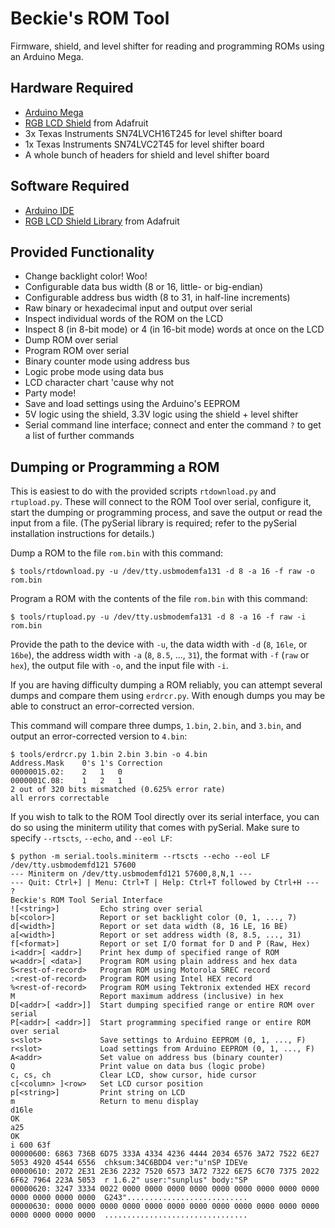 # Beckie's ROM Tool
Firmware, shield, and level shifter for reading and programming ROMs using an Arduino Mega.

## Hardware Required
  *  [Arduino Mega](https://www.adafruit.com/product/191)
  *  [RGB LCD Shield](https://www.adafruit.com/products/716) from Adafruit
  *  3x Texas Instruments SN74LVCH16T245 for level shifter board
  *  1x Texas Instruments SN74LVC2T45 for level shifter board
  *  A whole bunch of headers for shield and level shifter board

## Software Required
  *  [Arduino IDE](https://www.arduino.cc/en/Main/Software)
  *  [RGB LCD Shield Library](https://learn.adafruit.com/rgb-lcd-shield/downloads) from Adafruit

## Provided Functionality
  *  Change backlight color! Woo!
  *  Configurable data bus width (8 or 16, little- or big-endian)
  *  Configurable address bus width (8 to 31, in half-line increments)
  *  Raw binary or hexadecimal input and output over serial
  *  Inspect individual words of the ROM on the LCD
  *  Inspect 8 (in 8-bit mode) or 4 (in 16-bit mode) words at once on the LCD
  *  Dump ROM over serial
  *  Program ROM over serial
  *  Binary counter mode using address bus
  *  Logic probe mode using data bus
  *  LCD character chart 'cause why not
  *  Party mode!
  *  Save and load settings using the Arduino's EEPROM
  *  5V logic using the shield, 3.3V logic using the shield + level shifter
  *  Serial command line interface; connect and enter the command `?` to get a list of further commands

## Dumping or Programming a ROM
This is easiest to do with the provided scripts `rtdownload.py` and `rtupload.py`.
These will connect to the ROM Tool over serial, configure it, start the dumping
or programming process, and save the output or read the input from a file.
(The pySerial library is required; refer to the pySerial installation instructions
for details.)

Dump a ROM to the file `rom.bin` with this command:

    $ tools/rtdownload.py -u /dev/tty.usbmodemfa131 -d 8 -a 16 -f raw -o rom.bin

Program a ROM with the contents of the file `rom.bin` with this command:

    $ tools/rtupload.py -u /dev/tty.usbmodemfa131 -d 8 -a 16 -f raw -i rom.bin

Provide the path to the device with `-u`, the data width with `-d` (`8`, `16le`,
or `16be`), the address width with `-a` (`8`, `8.5`, ..., `31`), the format with
`-f` (`raw` or `hex`), the output file with `-o`, and the input file with `-i`.

If you are having difficulty dumping a ROM reliably, you can attempt several
dumps and compare them using `erdrcr.py`. With enough dumps you may be able
to construct an error-corrected version.

This command will compare three dumps, `1.bin`, `2.bin`, and `3.bin`, and
output an error-corrected version to `4.bin`:

    $ tools/erdrcr.py 1.bin 2.bin 3.bin -o 4.bin
    Address.Mask	0's	1's	Correction
    00000015.02:	2	1	0
    0000001C.08:	1	2	1
    2 out of 320 bits mismatched (0.625% error rate)
    all errors correctable

If you wish to talk to the ROM Tool directly over its serial interface,
you can do so using the miniterm utility that comes with pySerial.
Make sure to specify `--rtscts`, `--echo`, and `--eol LF`:

    $ python -m serial.tools.miniterm --rtscts --echo --eol LF /dev/tty.usbmodemfd121 57600
    --- Miniterm on /dev/tty.usbmodemfd121 57600,8,N,1 ---
    --- Quit: Ctrl+] | Menu: Ctrl+T | Help: Ctrl+T followed by Ctrl+H ---
    ?
    Beckie's ROM Tool Serial Interface
    ![<string>]         Echo string over serial
    b[<color>]          Report or set backlight color (0, 1, ..., 7)
    d[<width>]          Report or set data width (8, 16 LE, 16 BE)
    a[<width>]          Report or set address width (8, 8.5, ..., 31)
    f[<format>]         Report or set I/O format for D and P (Raw, Hex)
    i<addr>[ <addr>]    Print hex dump of specified range of ROM
    w<addr>[ <data>]    Program ROM using plain address and hex data
    S<rest-of-record>   Program ROM using Motorola SREC record
    :<rest-of-record>   Program ROM using Intel HEX record
    %<rest-of-record>   Program ROM using Tektronix extended HEX record
    M                   Report maximum address (inclusive) in hex
    D[<addr>[ <addr>]]  Start dumping specified range or entire ROM over serial
    P[<addr>[ <addr>]]  Start programming specified range or entire ROM over serial
    s<slot>             Save settings to Arduino EEPROM (0, 1, ..., F)
    r<slot>             Load settings from Arduino EEPROM (0, 1, ..., F)
    A<addr>             Set value on address bus (binary counter)
    Q                   Print value on data bus (logic probe)
    c, cs, ch           Clear LCD, show cursor, hide cursor
    c[<column> ]<row>   Set LCD cursor position
    p[<string>]         Print string on LCD
    m                   Return to menu display
    d16le
    OK
    a25
    OK
    i 600 63f
    00000600: 6863 736B 6D75 333A 4334 4236 4444 2034 6576 3A72 7522 6E27 5053 4920 4544 6556  chksum:34C6BDD4 ver:"u'nSP IDEVe
    00000610: 2072 2E31 2E36 2232 7520 6573 3A72 7322 6E75 6C70 7375 2022 6F62 7964 223A 5053  r 1.6.2" user:"sunplus" body:"SP
    00000620: 3247 3334 0022 0000 0000 0000 0000 0000 0000 0000 0000 0000 0000 0000 0000 0000  G243"...........................
    00000630: 0000 0000 0000 0000 0000 0000 0000 0000 0000 0000 0000 0000 0000 0000 0000 0000  ................................
